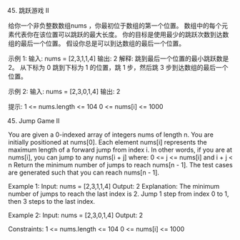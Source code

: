 45. 跳跃游戏 II

给你一个非负整数数组nums ，你最初位于数组的第一个位置。
数组中的每个元素代表你在该位置可以跳跃的最大长度。
你的目标是使用最少的跳跃次数到达数组的最后一个位置。
假设你总是可以到达数组的最后一个位置。

示例 1:
输入: nums = [2,3,1,1,4]
输出: 2
解释: 跳到最后一个位置的最小跳跃数是 2。
从下标为 0 跳到下标为 1 的位置，跳 1 步，然后跳 3 步到达数组的最后一个位置。

示例 2:
输入: nums = [2,3,0,1,4]
输出: 2

提示:
    1 <= nums.length <= 104
    0 <= nums[i] <= 1000

45. Jump Game II

You are given a 0-indexed array of integers nums of length n. You are initially positioned at nums[0].
Each element nums[i] represents the maximum length of a forward jump from index i. In other words, if you are at nums[i], you can jump to any nums[i + j] where:
    0 <= j <= nums[i] and
    i + j < n
Return the minimum number of jumps to reach nums[n - 1]. The test cases are generated such that you can reach nums[n - 1].

Example 1:
Input: nums = [2,3,1,1,4]
Output: 2
Explanation: The minimum number of jumps to reach the last index is 2. Jump 1 step from index 0 to 1, then 3 steps to the last index.

Example 2:
Input: nums = [2,3,0,1,4]
Output: 2

Constraints:
    1 <= nums.length <= 104
    0 <= nums[i] <= 1000



